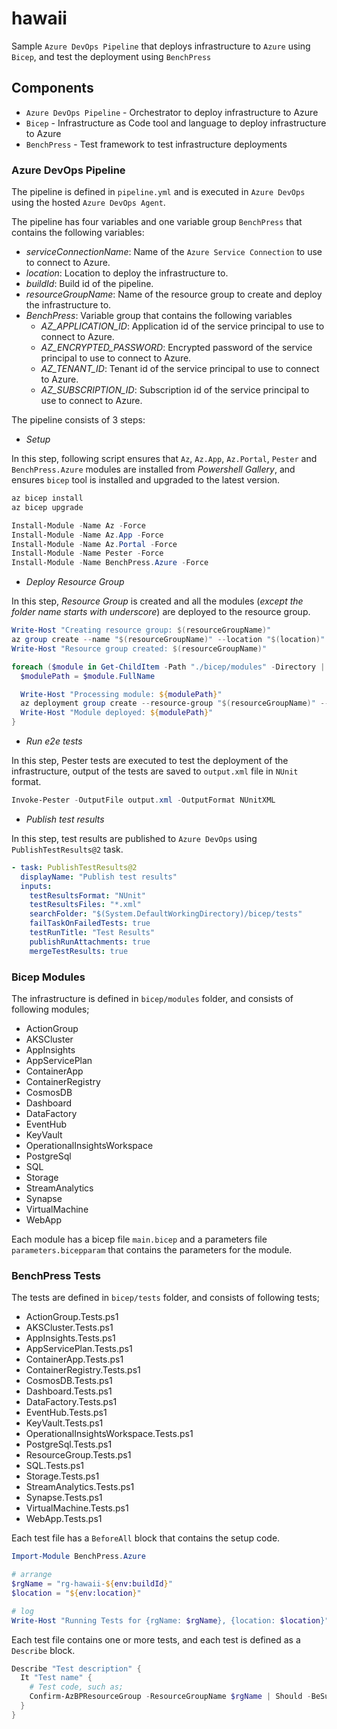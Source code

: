 # hawaii

Sample `Azure DevOps Pipeline` that deploys infrastructure to `Azure` using `Bicep`, and test the deployment using `BenchPress`

## Components

- `Azure DevOps Pipeline` - Orchestrator to deploy infrastructure to Azure
- `Bicep` - Infrastructure as Code tool and language to deploy infrastructure to Azure
- `BenchPress` - Test framework to test infrastructure deployments

### Azure DevOps Pipeline

The pipeline is defined in `pipeline.yml` and is executed in `Azure DevOps` using the hosted `Azure DevOps Agent`.

The pipeline has four variables and one variable group `BenchPress` that contains the following variables:

- _serviceConnectionName_: Name of the `Azure Service Connection` to use to connect to Azure.
- _location_: Location to deploy the infrastructure to.
- _buildId_: Build id of the pipeline.
- _resourceGroupName_: Name of the resource group to create and deploy the infrastructure to.
- _BenchPress_: Variable group that contains the following variables
  - _AZ_APPLICATION_ID_: Application id of the service principal to use to connect to Azure.
  - _AZ_ENCRYPTED_PASSWORD_: Encrypted password of the service principal to use to connect to Azure.
  - _AZ_TENANT_ID_: Tenant id of the service principal to use to connect to Azure.
  - _AZ_SUBSCRIPTION_ID_: Subscription id of the service principal to use to connect to Azure.

The pipeline consists of 3 steps:

- _Setup_

In this step, following script ensures that `Az`, `Az.App`, `Az.Portal`, `Pester` and `BenchPress.Azure` modules are installed from _Powershell Gallery_, and ensures `bicep` tool is installed and upgraded to the latest version.

```powershell
az bicep install
az bicep upgrade

Install-Module -Name Az -Force
Install-Module -Name Az.App -Force
Install-Module -Name Az.Portal -Force
Install-Module -Name Pester -Force
Install-Module -Name BenchPress.Azure -Force
```

- _Deploy Resource Group_

In this step, _Resource Group_ is created and all the modules (_except the folder name starts with underscore_) are deployed to the resource group.

```powershell
Write-Host "Creating resource group: $(resourceGroupName)"
az group create --name "$(resourceGroupName)" --location "$(location)" --output "none"
Write-Host "Resource group created: $(resourceGroupName)"

foreach ($module in Get-ChildItem -Path "./bicep/modules" -Directory | Where-Object { $_.Name -notlike "_*" }) {
  $modulePath = $module.FullName

  Write-Host "Processing module: ${modulePath}"
  az deployment group create --resource-group "$(resourceGroupName)" --template-file "$modulePath/main.bicep" --parameters "$modulePath/parameters.bicepparam" --output "none"
  Write-Host "Module deployed: ${modulePath}"
}
```

- _Run e2e tests_

In this step, Pester tests are executed to test the deployment of the infrastructure, output of the tests are saved to `output.xml` file in `NUnit` format.

```powershell
Invoke-Pester -OutputFile output.xml -OutputFormat NUnitXML
```

- _Publish test results_

In this step, test results are published to `Azure DevOps` using `PublishTestResults@2` task.

```yml
- task: PublishTestResults@2
  displayName: "Publish test results"
  inputs:
    testResultsFormat: "NUnit"
    testResultsFiles: "*.xml"
    searchFolder: "$(System.DefaultWorkingDirectory)/bicep/tests"
    failTaskOnFailedTests: true
    testRunTitle: "Test Results"
    publishRunAttachments: true
    mergeTestResults: true
```

### Bicep Modules

The infrastructure is defined in `bicep/modules` folder, and consists of following modules;

- ActionGroup
- AKSCluster
- AppInsights
- AppServicePlan
- ContainerApp
- ContainerRegistry
- CosmosDB
- Dashboard
- DataFactory
- EventHub
- KeyVault
- OperationalInsightsWorkspace
- PostgreSql
- SQL
- Storage
- StreamAnalytics
- Synapse
- VirtualMachine
- WebApp

Each module has a bicep file `main.bicep` and a parameters file `parameters.bicepparam` that contains the parameters for the module.

### BenchPress Tests

The tests are defined in `bicep/tests` folder, and consists of following tests;

- ActionGroup.Tests.ps1
- AKSCluster.Tests.ps1
- AppInsights.Tests.ps1
- AppServicePlan.Tests.ps1
- ContainerApp.Tests.ps1
- ContainerRegistry.Tests.ps1
- CosmosDB.Tests.ps1
- Dashboard.Tests.ps1
- DataFactory.Tests.ps1
- EventHub.Tests.ps1
- KeyVault.Tests.ps1
- OperationalInsightsWorkspace.Tests.ps1
- PostgreSql.Tests.ps1
- ResourceGroup.Tests.ps1
- SQL.Tests.ps1
- Storage.Tests.ps1
- StreamAnalytics.Tests.ps1
- Synapse.Tests.ps1
- VirtualMachine.Tests.ps1
- WebApp.Tests.ps1

Each test file has a `BeforeAll` block that contains the setup code.

```powershell
Import-Module BenchPress.Azure

# arrange
$rgName = "rg-hawaii-${env:buildId}"
$location = "${env:location}"

# log
Write-Host "Running Tests for {rgName: $rgName}, {location: $location}"
```

Each test file contains one or more tests, and each test is defined as a `Describe` block.

```powershell
Describe "Test description" {
  It "Test name" {
    # Test code, such as;
    Confirm-AzBPResourceGroup -ResourceGroupName $rgName | Should -BeSuccessful
  }
}
```
